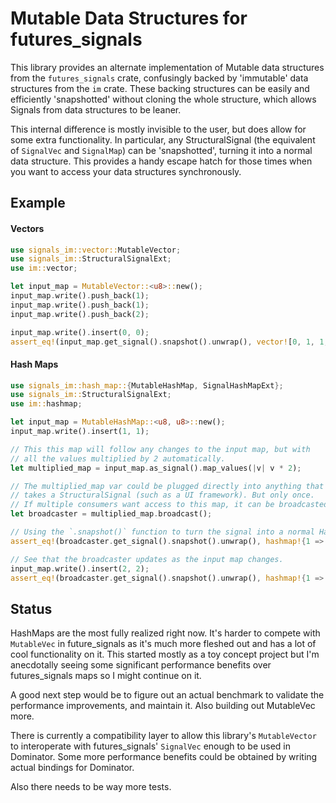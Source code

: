 # Mutable Data Structures for futures_signals

This library provides an alternate implementation of Mutable data structures from the
`futures_signals` crate, confusingly backed by 'immutable' data structures from the `im`
crate. These backing structures can be easily and efficiently 'snapshotted' without
cloning the whole structure, which allows Signals from data structures to be leaner.

This internal difference is mostly invisible to the user, but does allow for some extra
functionality. In particular, any StructuralSignal (the equivalent of `SignalVec` and
`SignalMap`) can be 'snapshotted', turning it into a normal data structure. This
provides a handy escape hatch for those times when you want to access your data
structures synchronously.

## Example

#### Vectors

```rust
use signals_im::vector::MutableVector;
use signals_im::StructuralSignalExt;
use im::vector;

let input_map = MutableVector::<u8>::new();
input_map.write().push_back(1);
input_map.write().push_back(1);
input_map.write().push_back(2);

input_map.write().insert(0, 0);
assert_eq!(input_map.get_signal().snapshot().unwrap(), vector![0, 1, 1, 2]);
```

#### Hash Maps

```rust
use signals_im::hash_map::{MutableHashMap, SignalHashMapExt};
use signals_im::StructuralSignalExt;
use im::hashmap;

let input_map = MutableHashMap::<u8, u8>::new();
input_map.write().insert(1, 1);

// This this map will follow any changes to the input map, but with
// all the values multiplied by 2 automatically.
let multiplied_map = input_map.as_signal().map_values(|v| v * 2);

// The multiplied_map var could be plugged directly into anything that
// takes a StructuralSignal (such as a UI framework). But only once.
// If multiple consumers want access to this map, it can be broadcasted.
let broadcaster = multiplied_map.broadcast();

// Using the `.snapshot()` function to turn the signal into a normal HashMap
assert_eq!(broadcaster.get_signal().snapshot().unwrap(), hashmap!{1 => 2});

// See that the broadcaster updates as the input map changes.
input_map.write().insert(2, 2);
assert_eq!(broadcaster.get_signal().snapshot().unwrap(), hashmap!{1 => 2, 2 => 4});
```

## Status

HashMaps are the most fully realized right now. It's harder to compete with `MutableVec`
in future_signals as it's much more fleshed out and has a lot of cool functionality on
it. This started mostly as a toy concept project but I'm anecdotally seeing some
significant performance benefits over futures_signals maps so I might continue on it.

A good next step would be to figure out an actual benchmark to validate the performance
improvements, and maintain it. Also building out MutableVec more.

There is currently a compatibility layer to allow this library's `MutableVector` to
interoperate with futures_signals' `SignalVec` enough to be used in Dominator. Some
more performance benefits could be obtained by writing actual bindings for Dominator.

Also there needs to be way more tests.